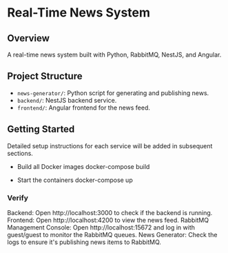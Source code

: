 # Real-Time News System

## Overview
A real-time news system built with Python, RabbitMQ, NestJS, and Angular.

## Project Structure
- `news-generator/`: Python script for generating and publishing news.
- `backend/`: NestJS backend service.
- `frontend/`: Angular frontend for the news feed.

## Getting Started
Detailed setup instructions for each service will be added in subsequent sections.


- Build all Docker images
docker-compose build

- Start the containers
docker-compose up

### Verify
Backend: Open http://localhost:3000 to check if the backend is running.
Frontend: Open http://localhost:4200 to view the news feed.
RabbitMQ Management Console: Open http://localhost:15672 and log in with guest/guest to monitor the RabbitMQ queues.
News Generator: Check the logs to ensure it's publishing news items to RabbitMQ.
